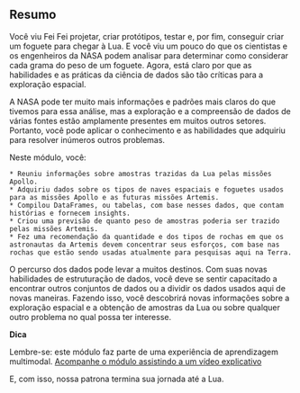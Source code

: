 ## Resumo

Você viu Fei Fei projetar, criar protótipos, testar e, por fim, conseguir criar um foguete para chegar à Lua. E você viu um pouco do que os cientistas e os engenheiros da NASA podem analisar para determinar como considerar cada grama do peso de um foguete. Agora, está claro por que as habilidades e as práticas da ciência de dados são tão críticas para a exploração espacial.

A NASA pode ter muito mais informações e padrões mais claros do que tivemos para essa análise, mas a exploração e a compreensão de dados de várias fontes estão amplamente presentes em muitos outros setores. Portanto, você pode aplicar o conhecimento e as habilidades que adquiriu para resolver inúmeros outros problemas.

Neste módulo, você:

    * Reuniu informações sobre amostras trazidas da Lua pelas missões Apollo.
    * Adquiriu dados sobre os tipos de naves espaciais e foguetes usados para as missões Apollo e as futuras missões Artemis.
    * Compilou DataFrames, ou tabelas, com base nesses dados, que contam histórias e fornecem insights.
    * Criou uma previsão de quanto peso de amostras poderia ser trazido pelas missões Artemis.
    * Fez uma recomendação da quantidade e dos tipos de rochas em que os astronautas da Artemis devem concentrar seus esforços, com base nas rochas que estão sendo usadas atualmente para pesquisas aqui na Terra.

O percurso dos dados pode levar a muitos destinos. Com suas novas habilidades de estruturação de dados, você deve se sentir capacitado a encontrar outros conjuntos de dados ou a dividir os dados usados aqui de novas maneiras. Fazendo isso, você descobrirá novas informações sobre a exploração espacial e a obtenção de amostras da Lua ou sobre qualquer outro problema no qual possa ter interesse.

**Dica**

Lembre-se: este módulo faz parte de uma experiência de aprendizagem multimodal. [Acompanhe o módulo assistindo a um vídeo explicativo](https://youtu.be/jyFHnO7-4Gc)

E, com isso, nossa patrona termina sua jornada até a Lua.
